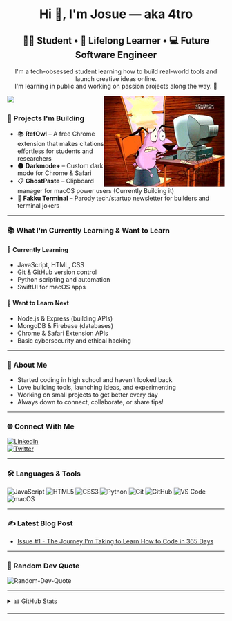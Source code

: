 <h1 align="center">Hi 👋, I'm Josue — aka 4tro</h1>
<h2 align="center">👨‍🎓 Student • 🧠 Lifelong Learner • 💻 Future Software Engineer</h2>

<p align="center">
  I'm a tech-obsessed student learning how to build real-world tools and launch creative ideas online.
  <br/>
  I'm learning in public and working on passion projects along the way. 🚀
</p>

<img align="right" alt="Coding GIF" width="280" src="assets/Courage-Computer-scared.gif" />

[![](https://visitcount.itsvg.in/api?id=4trodev&label=Profile%20Views&color=1&icon=0&pretty=true)](https://visitcount.itsvg.in)


### 🚀 Projects I'm Building

- 📚 **RefOwl** – A free Chrome extension that makes citations effortless for students and researchers  
- 🌑 **Darkmode+** – Custom dark mode for Chrome & Safari 
- 📋 **GhostPaste** – Clipboard manager for macOS power users (Currently Building it)
- 📰 **Fakku Terminal** – Parody tech/startup newsletter for builders and terminal jokers

<!-- Some Notes
> ✉️ Want updates? [Subscribe to my newsletter](https://fakkuterminal.com) or [visit my site](https://4troDev.com)
--->
---

### 📚 What I'm Currently Learning & Want to Learn

#### 🧠 Currently Learning
- JavaScript, HTML, CSS
- Git & GitHub version control
- Python scripting and automation
- SwiftUI for macOS apps

#### 🔭 Want to Learn Next
- Node.js & Express (building APIs)
- MongoDB & Firebase (databases)
- Chrome & Safari Extension APIs
- Basic cybersecurity and ethical hacking

---

### 🧠 About Me

- Started coding in high school and haven’t looked back  
- Love building tools, launching ideas, and experimenting  
- Working on small projects to get better every day  
- Always down to connect, collaborate, or share tips!

---

### 🌐 Connect With Me

[![LinkedIn](https://img.shields.io/badge/LinkedIn-%230077B5.svg?logo=linkedin&logoColor=white)](https://linkedin.com/in/jalbino)  
[![Twitter](https://img.shields.io/badge/Twitter-%231DA1F2.svg?logo=Twitter&logoColor=white)](https://twitter.com/4tro_Dev)  

---

### 🛠 Languages & Tools

![JavaScript](https://img.shields.io/badge/-JavaScript-000?&logo=JavaScript&logoColor=F7DF1E)
![HTML5](https://img.shields.io/badge/-HTML5-000?&logo=HTML5)
![CSS3](https://img.shields.io/badge/-CSS3-000?&logo=CSS3)
![Python](https://img.shields.io/badge/-Python-000?&logo=Python)
![Git](https://img.shields.io/badge/-Git-000?&logo=Git)
![GitHub](https://img.shields.io/badge/-GitHub-000?&logo=GitHub)
![VS Code](https://img.shields.io/badge/-VSCode-000?&logo=visual-studio-code)
![macOS](https://img.shields.io/badge/-macOS-000?&logo=Apple)

---

### ✍️ Latest Blog Post

<!-- BLOG-POST-LIST:START -->
- [Issue #1 - The Journey I'm Taking to Learn How to Code in 365 Days](https://4tro.hashnode.dev/issue-1-the-journey-im-taking-to-learn-how-to-code-in-365-days-starting-today)
<!-- BLOG-POST-LIST:END -->

---

### 💬 Random Dev Quote

![Random-Dev-Quote](https://quotes-github-readme.vercel.app/api?type=horizontal&theme=light)

---

<details>
<summary>📊 GitHub Stats</summary>
<p align="center">

![](https://github-readme-stats.vercel.app/api?username=4troDev&theme=radical&hide_border=true)<br/>
![](https://github-readme-streak-stats.herokuapp.com/?user=4troDev&theme=radical&hide_border=true)<br/>
![](https://github-readme-stats.vercel.app/api/top-langs/?username=4troDev&theme=radical&hide_border=true&layout=compact)

</p>
</details>

---
<!-- Some Notes
(previously DarkMode+)  
> ✉️ Want updates? [Subscribe to my newsletter](https://fakkuterminal.com) or [visit my site](https://4troDev.com)

-->
